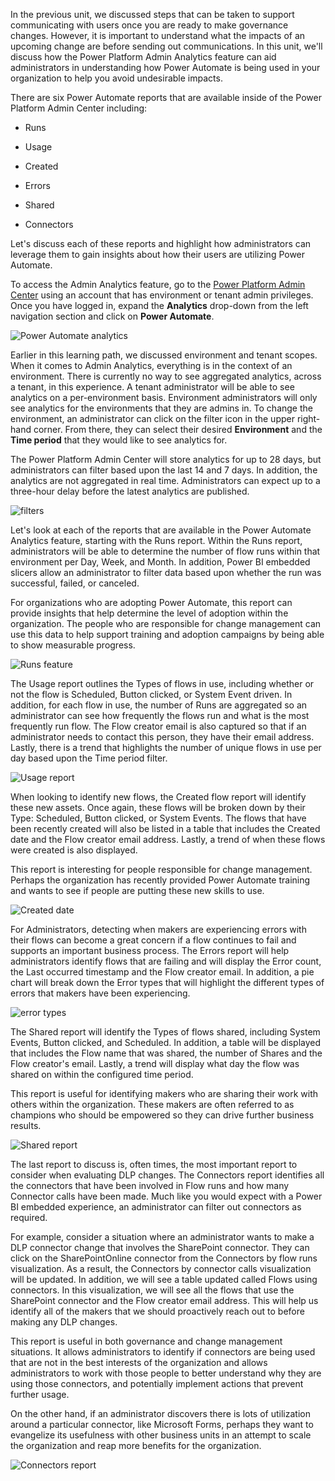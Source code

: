 In the previous unit, we discussed steps that can be taken to support
communicating with users once you are ready to make governance changes.
However, it is important to understand what the impacts of an upcoming
change are before sending out communications. In this unit, we'll discuss 
how the Power Platform Admin Analytics feature can aid administrators in 
understanding how Power Automate is being used in your organization to help
you avoid undesirable impacts.

There are six Power Automate reports that are available inside of the
Power Platform Admin Center including:

-   Runs

-   Usage

-   Created

-   Errors

-   Shared

-   Connectors

Let's discuss each of these reports and highlight how administrators can 
leverage them to gain insights about how their users are utilizing Power 
Automate.

To access the Admin Analytics feature, go to the [Power Platform
Admin Center](https://admin.powerplatform.microsoft.com/) using an
account that has environment or tenant admin privileges. Once you have
logged in, expand the **Analytics** drop-down from the left navigation
section and click on **Power Automate**.

![Power Automate analytics](../media/1-ppac.png)

Earlier in this learning path, we discussed environment and tenant scopes. 
When it comes to Admin Analytics, everything is in the context of an environment.
There is currently no way to see aggregated analytics, across a
tenant, in this experience. A tenant administrator will be able to see
analytics on a per-environment basis. Environment administrators will
only see analytics for the environments that they are admins in. 
To change the environment, an administrator can click on the filter icon in
the upper right-hand corner. From there, they can select their desired
**Environment** and the **Time period** that they would like to see
analytics for.

The Power Platform Admin Center will store analytics for up to 28 days,
but administrators can filter based upon the last 14 and 7 days. In
addition, the analytics are not aggregated in real time. Administrators
can expect up to a three-hour delay before the latest analytics are
published.

![filters](../media/2-filter.png)

Let's look at each of the reports that are available in the Power
Automate Analytics feature, starting with the Runs report. Within the Runs report,
administrators will be able to determine the number of flow runs within
that environment per Day, Week, and Month. In addition, Power BI embedded
slicers allow an administrator to filter data based upon whether the
run was successful, failed, or canceled.

For organizations who are adopting Power Automate, this report can
provide insights that help determine the level of adoption within the
organization. The people who are responsible for change management can
use this data to help support training and adoption campaigns by being
able to show measurable progress.

![Runs feature](../media/3-runs.png)

The Usage report outlines the Types of flows in use, including whether
or not the flow is Scheduled, Button clicked, or System Event driven. In
addition, for each flow in use, the number of Runs are aggregated so an
administrator can see how frequently the flows run and what is the most
frequently run flow. The Flow creator email is also captured so that if
an administrator needs to contact this person, they have their email
address. Lastly, there is a trend that highlights the number of unique
flows in use per day based upon the Time period filter.

![Usage report](../media/4-usage.png)

When looking to identify new flows, the Created flow report will
identify these new assets. Once again, these flows will be broken down
by their Type: Scheduled, Button clicked, or System Events. The flows
that have been recently created will also be listed in a table that
includes the Created date and the Flow creator email address. Lastly, a
trend of when these flows were created is also displayed.

This report is interesting for people responsible for change management. 
Perhaps the organization has recently provided Power Automate training 
and wants to see if people are putting these new skills to use.

![Created date](../media/5-created.png)

For Administrators, detecting when makers are experiencing errors with
their flows can become a great concern if a flow continues to fail and
supports an important business process. The Errors report will help
administrators identify flows that are failing and will display the
Error count, the Last occurred timestamp and the Flow creator email. In
addition, a pie chart will break down the Error types that will
highlight the different types of errors that makers have been
experiencing.

![error types](../media/6-errors.png)

The Shared report will identify the Types of flows shared, including
System Events, Button clicked, and Scheduled. In addition, a table will
be displayed that includes the Flow name that was shared, the number of
Shares and the Flow creator's email. Lastly, a trend will display what day
the flow was shared on within the configured time period.

This report is useful for identifying makers who are sharing their work with 
others within the organization. These makers are often referred to as champions 
who should be empowered so they can drive further business results.

![Shared report](../media/7-shared.png)

The last report to discuss is, often times, the most important
report to consider when evaluating DLP changes. The Connectors report
identifies all the connectors that have been involved in Flow runs
and how many Connector calls have been made. Much like you would expect
with a Power BI embedded experience, an administrator can filter out
connectors as required. 

For example, consider a situation where an administrator wants to make a 
DLP connector change that involves the SharePoint connector. They can click 
on the SharePointOnline connector from the Connectors by flow runs visualization. 
As a result, the Connectors by connector calls visualization will be updated. In
addition, we will see a table updated called Flows using connectors. In
this visualization, we will see all the flows that use the SharePoint
connector and the Flow creator email address. This will help us identify
all of the makers that we should proactively reach out to before making
any DLP changes.

This report is useful in both governance and change management
situations. It allows administrators to identify if connectors are being
used that are not in the best interests of the organization and allows
administrators to work with those people to better understand why they
are using those connectors, and potentially implement actions that
prevent further usage.

On the other hand, if an administrator discovers there is lots of
utilization around a particular connector, like Microsoft Forms, perhaps
they want to evangelize its usefulness with other business units in an
attempt to scale the organization and reap more benefits for the
organization.

![Connectors report](../media/8-connectors.png)
